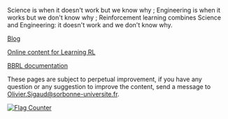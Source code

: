 
Science is when it doesn't work but we know why ; Engineering is when it works but we don't know why ; Reinforcement learning combines Science and Engineering: it doesn't work and we don't know why.

[Blog](./blog/index.md)

[Online content for Learning RL](./docs/learning_RL/learning_RL.md)

[BBRL documentation](./docs/bbrl_docs/overview.md)

These pages are subject to perpetual improvement, if you have any question or any suggestion to improve the content, send a message to [Olivier.Sigaud@sorbonne-universite.fr](mailto:Olivier.Sigaud@sorbonne-universite.fr).

<a href="https://info.flagcounter.com/ZaqY"><img src="https://s01.flagcounter.com/count2/ZaqY/bg_FFFFFF/txt_000000/border_CCCCCC/columns_2/maxflags_10/viewers_0/labels_0/pageviews_0/flags_0/percent_0/" alt="Flag Counter" border="0"></a>

